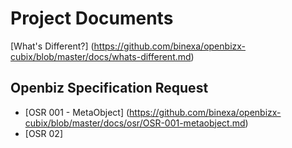 Project Documents
==================

[What's Different?] (https://github.com/binexa/openbizx-cubix/blob/master/docs/whats-different.md)

Openbiz Specification Request
-----------------------------
* [OSR 001 - MetaObject] (https://github.com/binexa/openbizx-cubix/blob/master/docs/osr/OSR-001-metaobject.md)
* [OSR 02]
